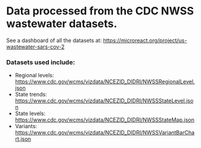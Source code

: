 # Data processed from the CDC NWSS wastewater datasets.

See a dashboard of all the datasets at: https://microreact.org/project/us-wastewater-sars-cov-2

### Datasets used include:
- Regional levels: https://www.cdc.gov/wcms/vizdata/NCEZID_DIDRI/NWSSRegionalLevel.json
- State trends: https://www.cdc.gov/wcms/vizdata/NCEZID_DIDRI/NWSSStateLevel.json
- State levels: https://www.cdc.gov/wcms/vizdata/NCEZID_DIDRI/NWSSStateMap.json
- Variants: https://www.cdc.gov/wcms/vizdata/NCEZID_DIDRI/NWSSVariantBarChart.json


